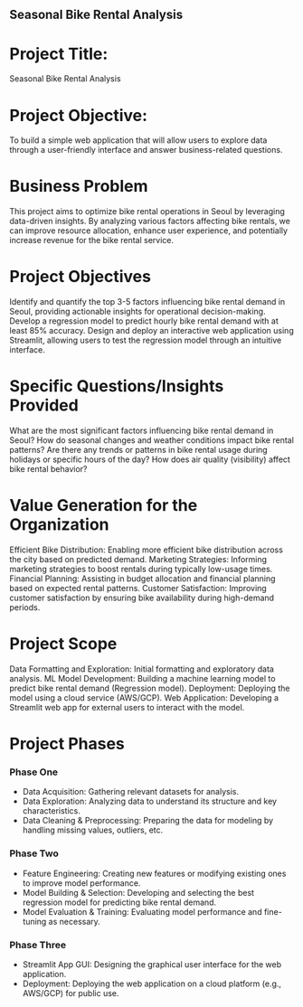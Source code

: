 ## Seasonal Bike Rental Analysis

# Project Title:
Seasonal Bike Rental Analysis

# Project Objective:
To build a simple web application that will allow users to explore data through a user-friendly interface and answer business-related questions.

# Business Problem
This project aims to optimize bike rental operations in Seoul by leveraging data-driven insights. By analyzing various factors affecting bike rentals, we can improve resource allocation, enhance user experience, and potentially increase revenue for the bike rental service.

# Project Objectives
Identify and quantify the top 3-5 factors influencing bike rental demand in Seoul, providing actionable insights for operational decision-making.
Develop a regression model to predict hourly bike rental demand with at least 85% accuracy.
Design and deploy an interactive web application using Streamlit, allowing users to test the regression model through an intuitive interface.

# Specific Questions/Insights Provided
What are the most significant factors influencing bike rental demand in Seoul?
How do seasonal changes and weather conditions impact bike rental patterns?
Are there any trends or patterns in bike rental usage during holidays or specific hours of the day?
How does air quality (visibility) affect bike rental behavior?

# Value Generation for the Organization
Efficient Bike Distribution: Enabling more efficient bike distribution across the city based on predicted demand.
Marketing Strategies: Informing marketing strategies to boost rentals during typically low-usage times.
Financial Planning: Assisting in budget allocation and financial planning based on expected rental patterns.
Customer Satisfaction: Improving customer satisfaction by ensuring bike availability during high-demand periods.

# Project Scope
Data Formatting and Exploration: Initial formatting and exploratory data analysis.
ML Model Development: Building a machine learning model to predict bike rental demand (Regression model).
Deployment: Deploying the model using a cloud service (AWS/GCP).
Web Application: Developing a Streamlit web app for external users to interact with the model.

# Project Phases
### Phase One
+ Data Acquisition: Gathering relevant datasets for analysis.
+ Data Exploration: Analyzing data to understand its structure and key characteristics.
+ Data Cleaning & Preprocessing: Preparing the data for modeling by handling missing values, outliers, etc.

### Phase Two
+ Feature Engineering: Creating new features or modifying existing ones to improve model performance.
+ Model Building & Selection: Developing and selecting the best regression model for predicting bike rental demand.
+ Model Evaluation & Training: Evaluating model performance and fine-tuning as necessary.

### Phase Three
+ Streamlit App GUI: Designing the graphical user interface for the web application.
+ Deployment: Deploying the web application on a cloud platform (e.g., AWS/GCP) for public use.
